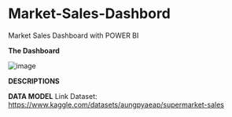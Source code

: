 # Market-Sales-Dashbord

Market Sales Dashboard with POWER BI

**The Dashboard**

![image](https://user-images.githubusercontent.com/114891065/232248990-c4acd2f7-b48d-48b5-b241-abb64726a104.png)

**DESCRIPTIONS**

**DATA MODEL** 
Link Dataset: https://www.kaggle.com/datasets/aungpyaeap/supermarket-sales

